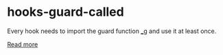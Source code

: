# hooks-guard-called

Every hook needs to import the guard function [_g](https://xrpl-hooks.readme.io/v2.0/docs/loops-and-guarding#the-guard-function) and use it at least once.

[Read more](https://xrpl-hooks.readme.io/v2.0/docs/loops-and-guarding)
